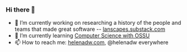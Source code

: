 ### Hi there 👋
- 🔭 I’m currently working on researching a history of the people and teams that made great software -- [lanscapes.substack.com](lanscapes.substack.com)
- 🌱 I’m currently learning [Computer Science with OSSU](https://github.com/ossu/computer-science)
- 📫 How to reach me: [helenadw.com](helenadw.com), @helenadw everywhere


<!--
**hcdw/hcdw** is a ✨ _special_ ✨ repository because its `README.md` (this file) appears on your GitHub profile.

Here are some ideas to get you started:

- 🔭 I’m currently working on ...
- 🌱 I’m currently learning ...
- 👯 I’m looking to collaborate on ...
- 🤔 I’m looking for help with ...
- 💬 Ask me about ...
- 📫 How to reach me: ...
- 😄 Pronouns: ...
- ⚡ Fun fact: ...
-->
